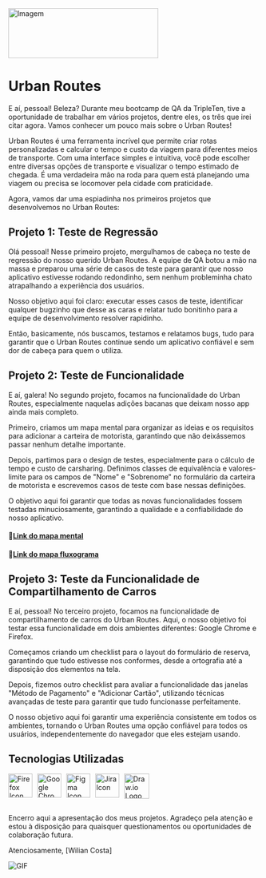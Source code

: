 <img src="https://i.imgur.com/ydMn5Ny.jpg" alt="Imagem" width="300" height="100">


# Urban Routes  

E aí, pessoal! Beleza? Durante meu bootcamp de QA da TripleTen, tive a oportunidade de trabalhar em vários projetos, dentre eles, os três que irei citar agora. Vamos conhecer um pouco mais sobre o Urban Routes! 

Urban Routes é uma ferramenta incrível que permite criar rotas personalizadas e calcular o tempo e custo da viagem para diferentes meios de transporte. Com uma interface simples e intuitiva, você pode escolher entre diversas opções de transporte e visualizar o tempo estimado de chegada. É uma verdadeira mão na roda para quem está planejando uma viagem ou precisa se locomover pela cidade com praticidade.

Agora, vamos dar uma espiadinha nos primeiros projetos que desenvolvemos no Urban Routes:

## Projeto 1: Teste de Regressão

Olá pessoal! Nesse primeiro projeto, mergulhamos de cabeça no teste de regressão do nosso querido Urban Routes. A equipe de QA botou a mão na massa e preparou uma série de casos de teste para garantir que nosso aplicativo estivesse rodando redondinho, sem nenhum probleminha chato atrapalhando a experiência dos usuários.

Nosso objetivo aqui foi claro: executar esses casos de teste, identificar qualquer bugzinho que desse as caras e relatar tudo bonitinho para a equipe de desenvolvimento resolver rapidinho.

Então, basicamente, nós buscamos, testamos e relatamos bugs, tudo para garantir que o Urban Routes continue sendo um aplicativo confiável e sem dor de cabeça para quem o utiliza.

## Projeto 2: Teste de Funcionalidade

E aí, galera! No segundo projeto, focamos na funcionalidade do Urban Routes, especialmente naquelas adições bacanas que deixam nosso app ainda mais completo. 

Primeiro, criamos um mapa mental para organizar as ideias e os requisitos para adicionar a carteira de motorista, garantindo que não deixássemos passar nenhum detalhe importante.

Depois, partimos para o design de testes, especialmente para o cálculo de tempo e custo de carsharing. Definimos classes de equivalência e valores-limite para os campos de "Nome" e "Sobrenome" no formulário da carteira de motorista e escrevemos casos de teste com base nessas definições.

O objetivo aqui foi garantir que todas as novas funcionalidades fossem testadas minuciosamente, garantindo a qualidade e a confiabilidade do nosso aplicativo.

#### 🔗[Link do mapa mental](https://drive.google.com/file/d/1Li2RHiJQYvDPOmKfazje8i7IjW_oYt-N/view?usp=sharing)
#### 🔗[Link do mapa fluxograma](https://app.diagrams.net/#G1tuP90ZnIGZaqBjsMstYeVhn_uARl8Ae-#%7B%22pageId%22%3A%22_K0yLUoawm7S6mfnsGuu%22%7D)

## Projeto 3: Teste da Funcionalidade de Compartilhamento de Carros

E aí, pessoal! No terceiro projeto, focamos na funcionalidade de compartilhamento de carros do Urban Routes. Aqui, o nosso objetivo foi testar essa funcionalidade em dois ambientes diferentes: Google Chrome e Firefox.

Começamos criando um checklist para o layout do formulário de reserva, garantindo que tudo estivesse nos conformes, desde a ortografia até a disposição dos elementos na tela.

Depois, fizemos outro checklist para avaliar a funcionalidade das janelas "Método de Pagamento" e "Adicionar Cartão", utilizando técnicas avançadas de teste para garantir que tudo funcionasse perfeitamente.

O nosso objetivo aqui foi garantir uma experiência consistente em todos os ambientes, tornando o Urban Routes uma opção confiável para todos os usuários, independentemente do navegador que eles estejam usando.

## Tecnologias Utilizadas

<div style="display: flex; flex-wrap: wrap; gap: 10px;">
  <a href="https://www.mozilla.org/firefox/new/" target="_blank">
    <img src="https://cdn.jsdelivr.net/gh/devicons/devicon@latest/icons/firefox/firefox-original.svg" alt="Firefox Icon" width="48" height="48" title="Visit Firefox website">
  </a>
  <a href="https://www.google.com/chrome/" target="_blank">
    <img src="https://cdn.jsdelivr.net/gh/devicons/devicon@latest/icons/google/google-original.svg" alt="Google Chrome Icon" width="48" height="48" title="Visit Google Chrome website">
  </a>
  <a href="https://www.figma.com/" target="_blank">
    <img src="https://cdn.jsdelivr.net/gh/devicons/devicon@latest/icons/figma/figma-original.svg" alt="Figma Icon" width="48" height="48" title="Visit Figma website">
  </a>
  <a href="https://www.atlassian.com/software/jira" target="_blank">
    <img src="https://cdn.jsdelivr.net/gh/devicons/devicon@latest/icons/jira/jira-original.svg" alt="Jira Icon" width="48" height="48" title="Visit Jira website">
  </a>
  <img src="https://static-00.iconduck.com/assets.00/file-type-drawio-icon-2048x2048-dxjfklgq.png" alt="Draw.io Logo" height="50" width="50" />
  
 
   
</div>

##

Encerro aqui a apresentação dos meus projetos. Agradeço pela atenção e estou à disposição para quaisquer questionamentos ou oportunidades de colaboração futura.

Atenciosamente,
[Wilian Costa]

<img src="https://media.giphy.com/media/JGSCwTt87agIU/giphy.gif?cid=ecf05e47utrvmyygq26j8jix20kdcg4jj73ebq9s6x9c2w7p&ep=v1_gifs_search&rid=giphy.gif&ct=g" alt="GIF" />

   
